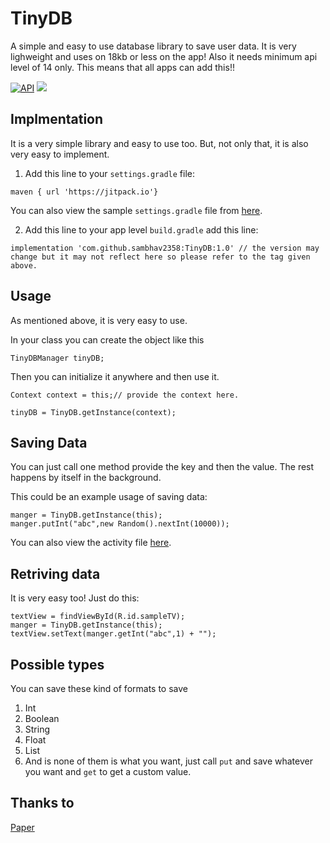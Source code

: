 # TinyDB
A simple and easy to use database library to save user data. It is very lighweight and uses on 18kb or less on the app! Also it needs minimum api level of 14 only. This means that all apps can add this!!

[![API](https://img.shields.io/badge/API-14%2B-blue.svg?style=flat)](https://android-arsenal.com/api?level=14)
[![](https://jitpack.io/v/sambhav2358/TinyDB.svg)](https://jitpack.io/#sambhav2358/TinyDB)

## Implmentation
It is a very simple library and easy to use too. But, not only that, it is also very easy to implement.

1. Add this line to your `settings.gradle` file:
```
maven { url 'https://jitpack.io'}
```

You can also view the sample `settings.gradle` file from [here](https://github.com/sambhav2358/TinyDB/blob/main/settings.gradle).


2. Add this line to your app level `build.gradle` add this line:

```
implementation 'com.github.sambhav2358:TinyDB:1.0' // the version may change but it may not reflect here so please refer to the tag given above.
```


## Usage
As mentioned above, it is very easy to use.

In your class you can create the object like this
```
TinyDBManager tinyDB;
```
Then you can initialize it anywhere and then use it.
```
Context context = this;// provide the context here.

tinyDB = TinyDB.getInstance(context);
```
## Saving Data

You can just call one method provide the key and then the value. The rest happens by itself in the background.

This could be an example usage of saving data:
```
manger = TinyDB.getInstance(this);
manger.putInt("abc",new Random().nextInt(10000));
```

You can also view the activity file [here](https://github.com/sambhav2358/TinyDB/blob/main/app/src/main/java/com/sambhav2358/tinydb/MainActivity.java).

## Retriving data

It is very easy too! Just do this:

```
textView = findViewById(R.id.sampleTV);
manger = TinyDB.getInstance(this);
textView.setText(manger.getInt("abc",1) + "");
```

## Possible types

You can save these kind of formats to save
1. Int
2. Boolean
3. String
4. Float
5. List
6. And is none of them is what you want, just call `put` and save whatever you want and `get` to get a custom value.

## Thanks to
[Paper](https://github.com/pilgr/Paper)
